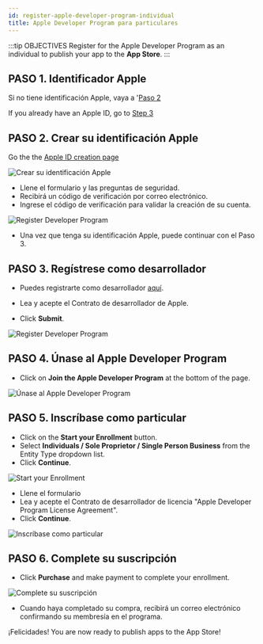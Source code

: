 ```yaml
---
id: register-apple-developer-program-individual
title: Apple Developer Program para particulares
---
```


:::tip OBJECTIVES Register for the Apple Developer Program as an individual to publish your app to the **App Store**. :::

## PASO 1. Identificador Apple

Si no tiene identificación Apple, vaya a '[Paso 2](#step-2-create-your-apple-id)

If you already have an Apple ID, go to [Step 3](#step-3-register-as-a-developer)

## PASO 2. Crear su identificación Apple

Go the the [Apple ID creation page](https://appleid.apple.com/)

![Crear su identificación Apple](assets/en/deploy-app-store/Apple-ID-Creation-Page-4D-for-iOS.png)

* Llene el formulario y las preguntas de seguridad.
* Recibirá un código de verificación por correo electrónico.
* Ingrese el código de verificación para validar la creación de su cuenta.

![Register Developer Program](assets/en/deploy-app-store/Register-developer-program-4D-for-iOS.png)

* Una vez que tenga su identificación Apple, puede continuar con el Paso 3.

## PASO 3. Regístrese como desarrollador

* Puedes registrarte como desarrollador [aquí](https://developer.apple.com/account/).

* Lea y acepte el Contrato de desarrollador de Apple.
* Click **Submit**.

![Register Developer Program](assets/en/deploy-app-store/Register-developer-4D-for-iOS.png)

## PASO 4. Únase al Apple Developer Program

* Click on **Join the Apple Developer Program** at the bottom of the page.

![Únase al Apple Developer Program](assets/en/deploy-app-store/Join-Apple-Developer-Program-individuals-4D-for-iOS.png)

## PASO 5. Inscríbase como particular

* Click on the **Start your Enrollment** button.
* Select **Individuals / Sole Proprietor / Single Person Business** from the Entity Type dropdown list.
* Click **Continue**.

![Start your Enrollment](assets/en/deploy-app-store/Apple-Developer-Program-Individuals-4D-for-iOS.png)

* Llene el formulario
* Lea y acepte el Contrato de desarrollador de licencia "Apple Developer Program License Agreement".
* Click **Continue**.

![Inscríbase como particular](assets/en/deploy-app-store/Apple-Developer-Program-Enrollment-4D-for-iOS.png)

## PASO 6. Complete su suscripción

* Click **Purchase** and make payment to complete your enrollment.

![Complete su suscripción](assets/en/deploy-app-store/Complete-Purchase-Apple-Developer-Program-4D-for-iOS.png)

* Cuando haya completado su compra, recibirá un correo electrónico confirmando su membresía en el programa.

¡Felicidades! You are now ready to publish apps to the App Store!